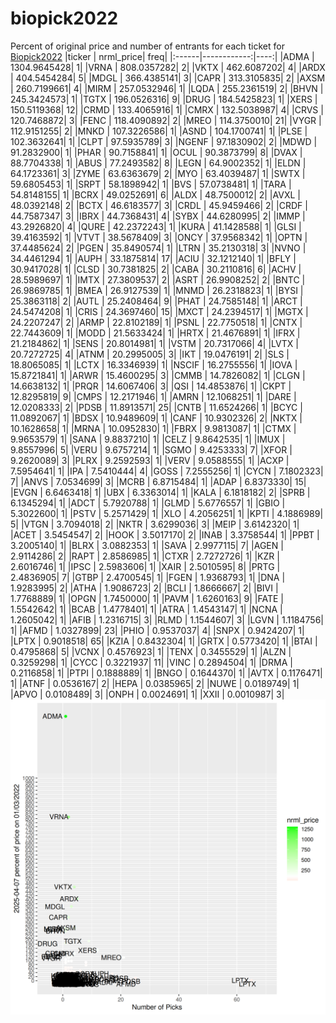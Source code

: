# biopick2022
Percent of original price and number of entrants for each ticket for [Biopick2022](https://twitter.com/hashtag/Biopick2022)
|ticker |   nrml_price| freq|
|:------|------------:|----:|
|ADMA   | 1304.9645428|    1|
|VRNA   |  808.0357282|    2|
|VKTX   |  462.6087202|    4|
|ARDX   |  404.5454284|    5|
|MDGL   |  366.4385141|    3|
|CAPR   |  313.3105835|    2|
|AXSM   |  260.7199661|    4|
|MIRM   |  257.0532946|    1|
|LQDA   |  255.2361519|    2|
|BHVN   |  245.3424573|    1|
|TGTX   |  196.0526316|    9|
|DRUG   |  184.5425823|    1|
|XERS   |  150.5119368|   12|
|CRMD   |  133.4065916|    1|
|CMRX   |  132.5038987|    4|
|CRVS   |  120.7468872|    3|
|FENC   |  118.4090892|    2|
|MREO   |  114.3750010|   21|
|VYGR   |  112.9151255|    2|
|MNKD   |  107.3226586|    1|
|ASND   |  104.1700741|    1|
|PLSE   |  102.3632641|    1|
|CLPT   |   97.5935789|    3|
|NGENF  |   97.1830902|    2|
|MDWD   |   91.2832900|    1|
|PHAR   |   90.7158841|    1|
|OCUL   |   90.3873799|    8|
|DVAX   |   88.7704338|    1|
|ABUS   |   77.2493582|    8|
|LEGN   |   64.9002352|    1|
|ELDN   |   64.1723361|    3|
|ZYME   |   63.6363679|    2|
|MYO    |   63.4039487|    1|
|SWTX   |   59.6805453|    1|
|SRPT   |   58.1898942|    1|
|BVS    |   57.0738481|    1|
|TARA   |   54.8148155|    1|
|BCRX   |   49.0252691|    6|
|ALDX   |   48.7500012|    2|
|AVXL   |   48.0392148|    2|
|BCTX   |   46.6183577|    3|
|CRDL   |   45.9459466|    2|
|CRDF   |   44.7587347|    3|
|IBRX   |   44.7368431|    4|
|SYBX   |   44.6280995|    2|
|IMMP   |   43.2926820|    4|
|QURE   |   42.2372243|    1|
|KURA   |   41.1428588|    1|
|GLSI   |   39.4163592|    1|
|VTVT   |   38.5678409|    3|
|ONCY   |   37.9568342|    1|
|OPTN   |   37.4485624|    2|
|PGEN   |   35.8490574|    1|
|LTRN   |   35.2130318|    3|
|NVNO   |   34.4461294|    1|
|AUPH   |   33.1875814|   17|
|ACIU   |   32.1212140|    1|
|BFLY   |   30.9417028|    1|
|CLSD   |   30.7381825|    2|
|CABA   |   30.2110816|    6|
|ACHV   |   28.5989697|    1|
|IMTX   |   27.3809537|    2|
|ASRT   |   26.9908252|    2|
|BNTC   |   26.9869785|    1|
|BMEA   |   26.9127539|    1|
|MNMD   |   26.2318823|    1|
|BYSI   |   25.3863118|    2|
|AUTL   |   25.2408464|    9|
|PHAT   |   24.7585148|    1|
|ARCT   |   24.5474208|    1|
|CRIS   |   24.3697460|   15|
|MXCT   |   24.2394517|    1|
|MGTX   |   24.2207247|    2|
|ARMP   |   22.8102189|    1|
|PSNL   |   22.7750518|    1|
|CNTX   |   22.7443609|    1|
|MODD   |   21.5633424|    1|
|HRTX   |   21.4676891|    1|
|IFRX   |   21.2184862|    1|
|SENS   |   20.8014981|    1|
|VSTM   |   20.7317066|    4|
|LVTX   |   20.7272725|    4|
|ATNM   |   20.2995005|    3|
|IKT    |   19.0476191|    2|
|SLS    |   18.8065085|    1|
|LCTX   |   16.3346939|    1|
|NSCIF  |   16.2755556|    1|
|IOVA   |   15.8721841|    1|
|ARWR   |   15.4600295|    3|
|CMMB   |   14.7826082|    1|
|CLGN   |   14.6638132|    1|
|PRQR   |   14.6067406|    3|
|QSI    |   14.4853876|    1|
|CKPT   |   12.8295819|    9|
|CMPS   |   12.2171946|    1|
|AMRN   |   12.1068251|    1|
|DARE   |   12.0208333|    2|
|PDSB   |   11.8913571|   25|
|CNTB   |   11.6524266|    1|
|BCYC   |   11.0892067|    1|
|BDSX   |   10.9489609|    1|
|CANF   |   10.9302326|    2|
|NKTX   |   10.1628658|    1|
|MRNA   |   10.0952830|    1|
|FBRX   |    9.9813087|    1|
|CTMX   |    9.9653579|    1|
|SANA   |    9.8837210|    1|
|CELZ   |    9.8642535|    1|
|IMUX   |    9.8557996|    5|
|VERU   |    9.6757214|    1|
|SGMO   |    9.4253333|    7|
|XFOR   |    9.2620089|    3|
|PLRX   |    9.2592593|    1|
|VERV   |    9.0588555|    1|
|ACXP   |    7.5954641|    1|
|IPA    |    7.5410444|    4|
|GOSS   |    7.2555256|    1|
|CYCN   |    7.1802323|    7|
|ANVS   |    7.0534699|    3|
|MCRB   |    6.8715484|    1|
|ADAP   |    6.8373330|   15|
|EVGN   |    6.6463418|    1|
|UBX    |    6.3363014|    1|
|KALA   |    6.1818182|    2|
|SPRB   |    6.1345294|    1|
|ADCT   |    5.7920788|    1|
|GLMD   |    5.6776557|    1|
|GBIO   |    5.3022600|    1|
|PSTV   |    5.2571429|    1|
|XLO    |    4.2056251|    1|
|KPTI   |    4.1886989|    5|
|VTGN   |    3.7094018|    2|
|NKTR   |    3.6299036|    3|
|MEIP   |    3.6142320|    1|
|ACET   |    3.5454547|    2|
|HOOK   |    3.5017170|    2|
|INAB   |    3.3758544|    1|
|PPBT   |    3.2005140|    1|
|BLRX   |    3.0882353|    1|
|SAVA   |    2.9977115|    7|
|AGEN   |    2.9114286|    2|
|RAPT   |    2.8586985|    1|
|CTXR   |    2.7272726|    1|
|KZR    |    2.6016746|    1|
|IPSC   |    2.5983606|    1|
|XAIR   |    2.5010595|    8|
|PRTG   |    2.4836905|    7|
|GTBP   |    2.4700545|    1|
|FGEN   |    1.9368793|    1|
|DNA    |    1.9283995|    2|
|ATHA   |    1.9086723|    2|
|BCLI   |    1.8666667|    2|
|BIVI   |    1.7768889|    1|
|OPGN   |    1.7450000|    1|
|PAVM   |    1.6260163|    9|
|FATE   |    1.5542642|    1|
|BCAB   |    1.4778401|    1|
|ATRA   |    1.4543147|    1|
|NCNA   |    1.2605042|    1|
|AFIB   |    1.2316715|    3|
|RLMD   |    1.1544607|    3|
|LGVN   |    1.1184756|    1|
|AFMD   |    1.0327899|   23|
|PHIO   |    0.9537037|    4|
|SNPX   |    0.9424207|    1|
|LPTX   |    0.9018518|   65|
|KZIA   |    0.8432304|    1|
|GRTX   |    0.5773420|    1|
|BTAI   |    0.4795868|    5|
|VCNX   |    0.4576923|    1|
|TENX   |    0.3455529|    1|
|ALZN   |    0.3259298|    1|
|CYCC   |    0.3221937|   11|
|VINC   |    0.2894504|    1|
|DRMA   |    0.2116858|    1|
|PTPI   |    0.1888889|    1|
|BNGO   |    0.1644370|    1|
|AVTX   |    0.1176471|    1|
|ATNF   |    0.0536167|    2|
|HEPA   |    0.0385965|    2|
|NUWE   |    0.0189749|    1|
|APVO   |    0.0108489|    3|
|ONPH   |    0.0024691|    1|
|XXII   |    0.0010987|    3|
![retvspicks](biopicks.png?raw=true)
